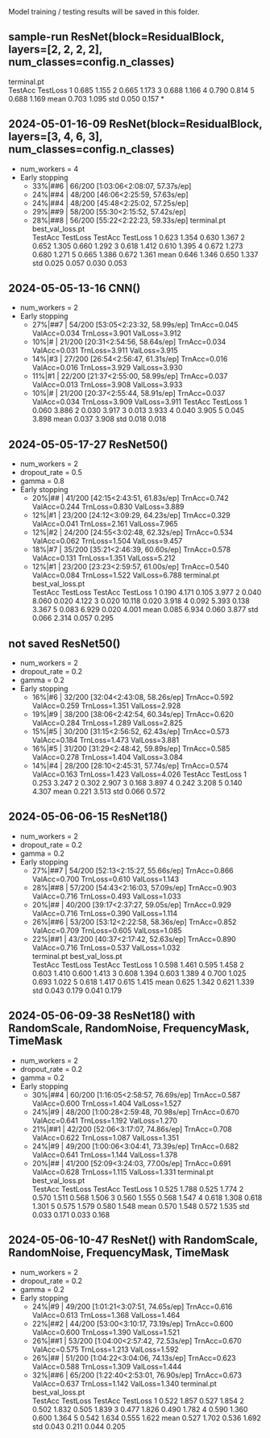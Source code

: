 Model training / testing results will be saved  in this folder.

## sample-run ResNet(block=ResidualBlock, layers=[2, 2, 2, 2], num_classes=config.n_classes)
terminal.pt         
          TestAcc TestLoss
1          0.685    1.155
2          0.665    1.173
3          0.688    1.166
4          0.790    0.814
5          0.688    1.169
mean       0.703    1.095
std        0.050    0.157
* 
## 2024-05-01-16-09 ResNet(block=ResidualBlock, layers=[3, 4, 6, 3], num_classes=config.n_classes)
* num_workers = 4
* Early stopping
  * 33%|##6     | 66/200 [1:03:06<2:08:07, 57.37s/ep]
  * 24%|##4       | 48/200 [46:06<2:25:59, 57.63s/ep]
  * 24%|##4       | 48/200 [45:48<2:25:02, 57.25s/ep]
  * 29%|##9       | 58/200 [55:30<2:15:52, 57.42s/ep]
  * 28%|##8       | 56/200 [55:22<2:22:23, 59.33s/ep]
terminal.pt          best_val_loss.pt         
         TestAcc TestLoss          TestAcc TestLoss
1          0.623    1.354            0.630    1.367
2          0.652    1.305            0.660    1.292
3          0.618    1.412            0.610    1.395
4          0.672    1.273            0.680    1.271
5          0.665    1.386            0.672    1.361
mean       0.646    1.346            0.650    1.337
std        0.025    0.057            0.030    0.053

## 2024-05-05-13-16 CNN()
* num_workers = 2
* Early stopping 
  * 27%|##7       | 54/200 [53:05<2:23:32, 58.99s/ep] TrnAcc=0.045 ValAcc=0.034 TrnLoss=3.901 ValLoss=3.912 
  * 10%|#         | 21/200 [20:31<2:54:56, 58.64s/ep] TrnAcc=0.034 ValAcc=0.031 TrnLoss=3.911 ValLoss=3.915
  * 14%|#3        | 27/200 [26:54<2:56:47, 61.31s/ep] TrnAcc=0.016 ValAcc=0.016 TrnLoss=3.929 ValLoss=3.930 
  * 11%|#1        | 22/200 [21:37<2:55:00, 58.99s/ep] TrnAcc=0.037 ValAcc=0.013 TrnLoss=3.908 ValLoss=3.933 
  * 10%|#         | 21/200 [20:37<2:55:44, 58.91s/ep] TrnAcc=0.037 ValAcc=0.034 TrnLoss=3.909 ValLoss=3.911
    TestAcc  TestLoss
1       0.060     3.886
2       0.030     3.917
3       0.013     3.933
4       0.040     3.905
5       0.045     3.898
mean    0.037     3.908
std     0.018     0.018

## 2024-05-05-17-27 ResNet50()
* num_workers = 2
* dropout_rate = 0.5
* gamma = 0.8
* Early stopping 
  * 20%|##        | 41/200 [42:15<2:43:51, 61.83s/ep] TrnAcc=0.742 ValAcc=0.244 TrnLoss=0.830 ValLoss=3.889
  * 12%|#1        | 23/200 [24:12<3:09:29, 64.23s/ep] TrnAcc=0.329 ValAcc=0.041 TrnLoss=2.161 ValLoss=7.965
  * 12%|#2        | 24/200 [24:55<3:02:48, 62.32s/ep] TrnAcc=0.534 ValAcc=0.062 TrnLoss=1.504 ValLoss=9.457
  * 18%|#7        | 35/200 [35:21<2:46:39, 60.60s/ep] TrnAcc=0.578 ValAcc=0.131 TrnLoss=1.351 ValLoss=5.212 
  * 12%|#1        | 23/200 [23:23<2:59:57, 61.00s/ep] TrnAcc=0.540 ValAcc=0.084 TrnLoss=1.522 ValLoss=6.788
        terminal.pt          best_val_loss.pt         
        TestAcc TestLoss          TestAcc TestLoss
1          0.190    4.171            0.105    3.977
2          0.040    8.060            0.020    4.122
3          0.020   10.118            0.020    3.918
4          0.092    5.393            0.138    3.367
5          0.083    6.929            0.020    4.001
mean       0.085    6.934            0.060    3.877
std        0.066    2.314            0.057    0.295

## not saved ResNet50()
* num_workers = 2
* dropout_rate = 0.2
* gamma = 0.2
* Early stopping 
  * 16%|#6        | 32/200 [32:04<2:43:08, 58.26s/ep] TrnAcc=0.592 ValAcc=0.259 TrnLoss=1.351 ValLoss=2.928
  * 19%|#9        | 38/200 [38:06<2:42:54, 60.34s/ep] TrnAcc=0.620 ValAcc=0.284 TrnLoss=1.289 ValLoss=2.825 
  * 15%|#5        | 30/200 [31:15<2:56:52, 62.43s/ep] TrnAcc=0.573 ValAcc=0.184 TrnLoss=1.473 ValLoss=3.881
  * 16%|#5        | 31/200 [31:29<2:48:42, 59.89s/ep] TrnAcc=0.585 ValAcc=0.278 TrnLoss=1.404 ValLoss=3.084
  * 14%|#4        | 28/200 [28:10<2:45:31, 57.74s/ep] TrnAcc=0.574 ValAcc=0.163 TrnLoss=1.423 ValLoss=4.026
      TestAcc  TestLoss
1       0.253     3.247
2       0.302     2.907
3       0.168     3.897
4       0.242     3.208
5       0.140     4.307
mean    0.221     3.513
std     0.066     0.572

## 2024-05-06-06-15 ResNet18()
* num_workers = 2
* dropout_rate = 0.2
* gamma = 0.2
* Early stopping 
  * 27%|##7       | 54/200 [52:13<2:15:27, 55.66s/ep] TrnAcc=0.866 ValAcc=0.700 TrnLoss=0.610 ValLoss=1.143
  * 28%|##8       | 57/200 [54:43<2:16:03, 57.09s/ep] TrnAcc=0.903 ValAcc=0.716 TrnLoss=0.493 ValLoss=1.033
  * 20%|##        | 40/200 [39:17<2:37:27, 59.05s/ep] TrnAcc=0.929 ValAcc=0.716 TrnLoss=0.390 ValLoss=1.114 
  * 26%|##6       | 53/200 [53:12<2:22:58, 58.36s/ep] TrnAcc=0.852 ValAcc=0.709 TrnLoss=0.605 ValLoss=1.085
  * 22%|##1       | 43/200 [40:37<2:17:42, 52.63s/ep] TrnAcc=0.890 ValAcc=0.716 TrnLoss=0.537 ValLoss=1.032  
          terminal.pt          best_val_loss.pt         
          TestAcc TestLoss          TestAcc TestLoss
1          0.598    1.461            0.595    1.458
2          0.603    1.410            0.600    1.413
3          0.608    1.394            0.603    1.389
4          0.700    1.025            0.693    1.022
5          0.618    1.417            0.615    1.415
mean       0.625    1.342            0.621    1.339
std        0.043    0.179            0.041    0.179
    
## 2024-05-06-09-38 ResNet18() with RandomScale, RandomNoise, FrequencyMask, TimeMask
* num_workers = 2
* dropout_rate = 0.2
* gamma = 0.2
* Early stopping
  * 30%|##4     | 60/200 [1:16:05<2:58:57, 76.69s/ep] TrnAcc=0.587 ValAcc=0.600 TrnLoss=1.404 ValLoss=1.527
  * 24%|#9      | 48/200 [1:00:28<2:59:48, 70.98s/ep] TrnAcc=0.670 ValAcc=0.641 TrnLoss=1.192 ValLoss=1.270 
  * 21%|##1     | 42/200 [52:06<3:17:07, 74.86s/ep] TrnAcc=0.708 ValAcc=0.622 TrnLoss=1.087 ValLoss=1.351
  * 24%|#9      | 49/200 [1:00:06<3:04:41, 73.39s/ep] TrnAcc=0.682 ValAcc=0.641 TrnLoss=1.144 ValLoss=1.378
  * 20%|##      | 41/200 [52:09<3:24:03, 77.00s/ep] TrnAcc=0.691 ValAcc=0.628 TrnLoss=1.115 ValLoss=1.331
         terminal.pt          best_val_loss.pt         
         TestAcc TestLoss          TestAcc TestLoss
1          0.525    1.788            0.525    1.774
2          0.570    1.511            0.568    1.506
3          0.560    1.555            0.568    1.547
4          0.618    1.308            0.618    1.301
5          0.575    1.579            0.580    1.548
mean       0.570    1.548            0.572    1.535
std        0.033    0.171            0.033    0.168 

## 2024-05-06-10-47 ResNet() with RandomScale, RandomNoise, FrequencyMask, TimeMask
* num_workers = 2
* dropout_rate = 0.2
* gamma = 0.2
* Early stopping 
  * 24%|#9      | 49/200 [1:01:21<3:07:51, 74.65s/ep] TrnAcc=0.616 ValAcc=0.613 TrnLoss=1.368 ValLoss=1.464 
  * 22%|##2     | 44/200 [53:00<3:10:17, 73.19s/ep] TrnAcc=0.600 ValAcc=0.600 TrnLoss=1.390 ValLoss=1.521 
  * 26%|##1     | 53/200 [1:04:00<2:57:42, 72.53s/ep] TrnAcc=0.670 ValAcc=0.575 TrnLoss=1.213 ValLoss=1.592 
  * 26%|##      | 51/200 [1:04:22<3:04:06, 74.13s/ep] TrnAcc=0.623 ValAcc=0.588 TrnLoss=1.309 ValLoss=1.444
  * 32%|##6     | 65/200 [1:22:40<2:53:01, 76.90s/ep] TrnAcc=0.673 ValAcc=0.637 TrnLoss=1.142 ValLoss=1.340
           terminal.pt          best_val_loss.pt         
           TestAcc TestLoss          TestAcc TestLoss
1          0.522    1.857            0.527    1.854
2          0.502    1.832            0.505    1.839
3          0.477    1.826            0.490    1.782
4          0.590    1.360            0.600    1.364
5          0.542    1.634            0.555    1.622
mean       0.527    1.702            0.536    1.692
std        0.043    0.211            0.044    0.205